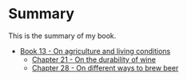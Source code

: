 # Summary

This is the summary of my book.

* [Book 13 - On agriculture and living conditions](book-13/README.md)
    * [Chapter 21 - On the durability of wine](book-13/chapter-21.md)
    * [Chapter 28 - On different ways to brew beer](book-13/chapter-28.md)